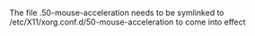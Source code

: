 The file .50-mouse-acceleration needs to be symlinked to /etc/X11/xorg.conf.d/50-mouse-acceleration to come into effect
